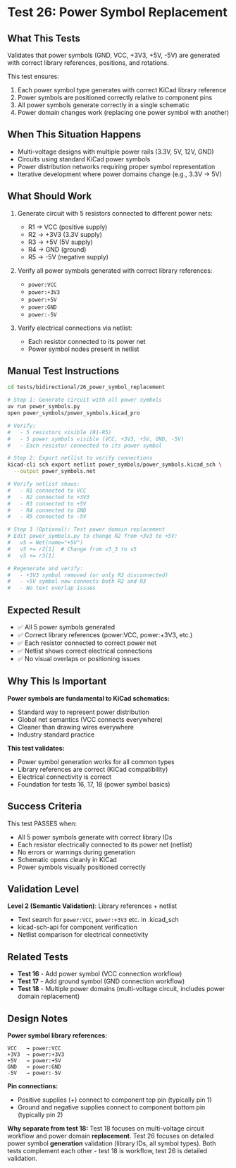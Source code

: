 # Test 26: Power Symbol Replacement

## What This Tests

Validates that power symbols (GND, VCC, +3V3, +5V, -5V) are generated with correct library references, positions, and rotations.

This test ensures:
1. Each power symbol type generates with correct KiCad library reference
2. Power symbols are positioned correctly relative to component pins
3. All power symbols generate correctly in a single schematic
4. Power domain changes work (replacing one power symbol with another)

## When This Situation Happens

- Multi-voltage designs with multiple power rails (3.3V, 5V, 12V, GND)
- Circuits using standard KiCad power symbols
- Power distribution networks requiring proper symbol representation
- Iterative development where power domains change (e.g., 3.3V → 5V)

## What Should Work

1. Generate circuit with 5 resistors connected to different power nets:
   - R1 → VCC (positive supply)
   - R2 → +3V3 (3.3V supply)
   - R3 → +5V (5V supply)
   - R4 → GND (ground)
   - R5 → -5V (negative supply)

2. Verify all power symbols generated with correct library references:
   - `power:VCC`
   - `power:+3V3`
   - `power:+5V`
   - `power:GND`
   - `power:-5V`

3. Verify electrical connections via netlist:
   - Each resistor connected to its power net
   - Power symbol nodes present in netlist

## Manual Test Instructions

```bash
cd tests/bidirectional/26_power_symbol_replacement

# Step 1: Generate circuit with all power symbols
uv run power_symbols.py
open power_symbols/power_symbols.kicad_pro

# Verify:
#   - 5 resistors visible (R1-R5)
#   - 5 power symbols visible (VCC, +3V3, +5V, GND, -5V)
#   - Each resistor connected to its power symbol

# Step 2: Export netlist to verify connections
kicad-cli sch export netlist power_symbols/power_symbols.kicad_sch \
  --output power_symbols.net

# Verify netlist shows:
#   - R1 connected to VCC
#   - R2 connected to +3V3
#   - R3 connected to +5V
#   - R4 connected to GND
#   - R5 connected to -5V

# Step 3 (Optional): Test power domain replacement
# Edit power_symbols.py to change R2 from +3V3 to +5V:
#   v5 = Net(name="+5V")
#   v5 += r2[1]  # Change from v3_3 to v5
#   v5 += r3[1]

# Regenerate and verify:
#   - +3V3 symbol removed (or only R2 disconnected)
#   - +5V symbol now connects both R2 and R3
#   - No text overlap issues
```

## Expected Result

- ✅ All 5 power symbols generated
- ✅ Correct library references (power:VCC, power:+3V3, etc.)
- ✅ Each resistor connected to correct power net
- ✅ Netlist shows correct electrical connections
- ✅ No visual overlaps or positioning issues

## Why This Is Important

**Power symbols are fundamental to KiCad schematics:**
- Standard way to represent power distribution
- Global net semantics (VCC connects everywhere)
- Cleaner than drawing wires everywhere
- Industry standard practice

**This test validates:**
- Power symbol generation works for all common types
- Library references are correct (KiCad compatibility)
- Electrical connectivity is correct
- Foundation for tests 16, 17, 18 (power symbol basics)

## Success Criteria

This test PASSES when:
- All 5 power symbols generate with correct library IDs
- Each resistor electrically connected to its power net (netlist)
- No errors or warnings during generation
- Schematic opens cleanly in KiCad
- Power symbols visually positioned correctly

## Validation Level

**Level 2 (Semantic Validation)**: Library references + netlist
- Text search for `power:VCC`, `power:+3V3` etc. in .kicad_sch
- kicad-sch-api for component verification
- Netlist comparison for electrical connectivity

## Related Tests

- **Test 16** - Add power symbol (VCC connection workflow)
- **Test 17** - Add ground symbol (GND connection workflow)
- **Test 18** - Multiple power domains (multi-voltage circuit, includes power domain replacement)

## Design Notes

**Power symbol library references:**
```
VCC   → power:VCC
+3V3  → power:+3V3
+5V   → power:+5V
GND   → power:GND
-5V   → power:-5V
```

**Pin connections:**
- Positive supplies (+) connect to component top pin (typically pin 1)
- Ground and negative supplies connect to component bottom pin (typically pin 2)

**Why separate from test 18:**
Test 18 focuses on multi-voltage circuit workflow and power domain **replacement**.
Test 26 focuses on detailed power symbol **generation** validation (library IDs, all symbol types).
Both tests complement each other - test 18 is workflow, test 26 is detailed validation.
